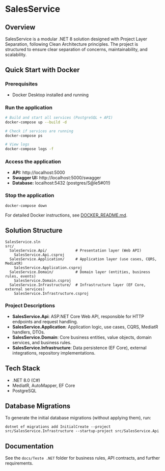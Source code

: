 # SalesService

## Overview

SalesService is a modular .NET 8 solution designed with Project Layer Separation, following Clean Architecture principles. The project is structured to ensure clear separation of concerns, maintainability, and scalability.

## Quick Start with Docker

### Prerequisites
- Docker Desktop installed and running

### Run the application
```bash
# Build and start all services (PostgreSQL + API)
docker-compose up --build -d

# Check if services are running
docker-compose ps

# View logs
docker-compose logs -f
```

### Access the application
- **API:** http://localhost:5000
- **Swagger UI:** http://localhost:5000/swagger
- **Database:** localhost:5432 (postgres/S@le5#01!)

### Stop the application
```bash
docker-compose down
```

For detailed Docker instructions, see [DOCKER_README.md](DOCKER_README.md).

## Solution Structure

```
SalesService.sln
src/
  SalesService.Api/             # Presentation layer (Web API)
    SalesService.Api.csproj
  SalesService.Application/     # Application layer (use cases, CQRS, MediatR)
    SalesService.Application.csproj
  SalesService.Domain/          # Domain layer (entities, business rules, events)
    SalesService.Domain.csproj
  SalesService.Infrastructure/  # Infrastructure layer (EF Core, external services)
    SalesService.Infrastructure.csproj
```

### Project Descriptions
- **SalesService.Api**: ASP.NET Core Web API, responsible for HTTP endpoints and request handling.
- **SalesService.Application**: Application logic, use cases, CQRS, MediatR handlers, DTOs.
- **SalesService.Domain**: Core business entities, value objects, domain services, and business rules.
- **SalesService.Infrastructure**: Data persistence (EF Core), external integrations, repository implementations.

## Tech Stack
- .NET 8.0 (C#)
- MediatR, AutoMapper, EF Core
- PostgreSQL

## Database Migrations

To generate the initial database migrations (without applying them), run:

```
dotnet ef migrations add InitialCreate --project src/SalesService.Infrastructure --startup-project src/SalesService.Api
```

## Documentation
See the `docs/Teste .NET` folder for business rules, API contracts, and further requirements.